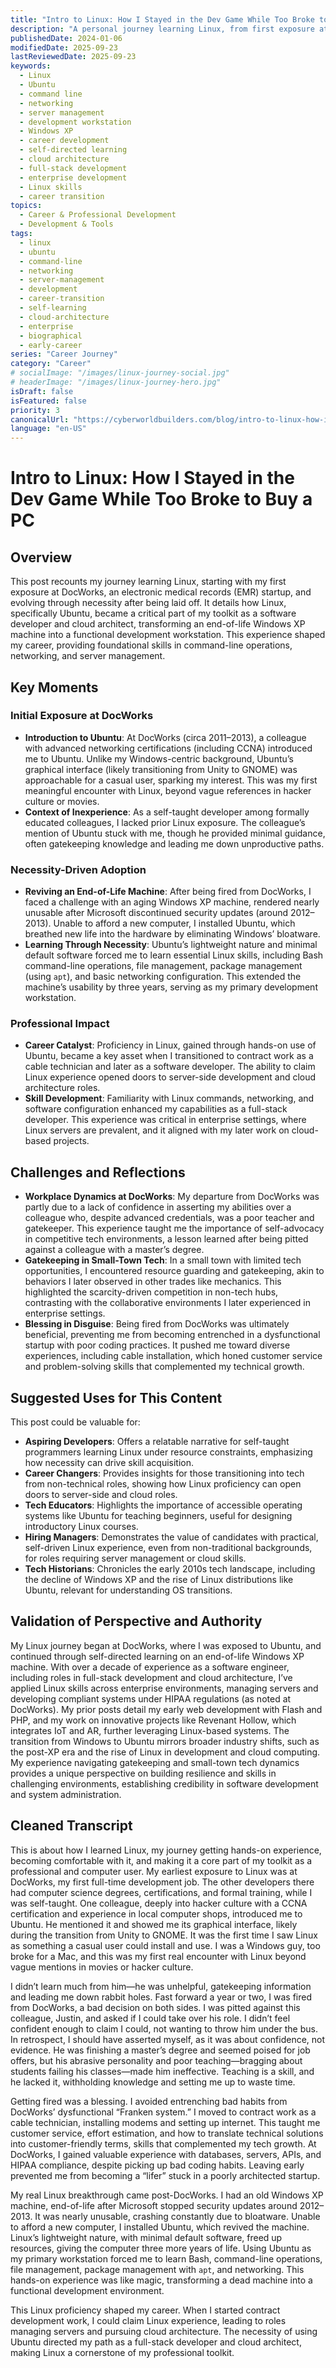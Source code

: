 ```yaml
---
title: "Intro to Linux: How I Stayed in the Dev Game While Too Broke to Buy a PC"
description: "A personal journey learning Linux, from first exposure at DocWorks EMR startup to necessity-driven adoption after being laid off. Details how Ubuntu transformed an end-of-life Windows XP machine into a functional development workstation, providing foundational skills in command-line operations, networking, and server management."
publishedDate: 2024-01-06
modifiedDate: 2025-09-23
lastReviewedDate: 2025-09-23
keywords:
  - Linux
  - Ubuntu
  - command line
  - networking
  - server management
  - development workstation
  - Windows XP
  - career development
  - self-directed learning
  - cloud architecture
  - full-stack development
  - enterprise development
  - Linux skills
  - career transition
topics:
  - Career & Professional Development
  - Development & Tools
tags:
  - linux
  - ubuntu
  - command-line
  - networking
  - server-management
  - development
  - career-transition
  - self-learning
  - cloud-architecture
  - enterprise
  - biographical
  - early-career
series: "Career Journey"
category: "Career"
# socialImage: "/images/linux-journey-social.jpg"
# headerImage: "/images/linux-journey-hero.jpg"
isDraft: false
isFeatured: false
priority: 3
canonicalUrl: "https://cyberworldbuilders.com/blog/intro-to-linux-how-i-stayed-in-the-dev-game-while-too-broke-to-buy-a-pc"
language: "en-US"
---
```


# Intro to Linux: How I Stayed in the Dev Game While Too Broke to Buy a PC

## Overview
This post recounts my journey learning Linux, starting with my first exposure at DocWorks, an electronic medical records (EMR) startup, and evolving through necessity after being laid off. It details how Linux, specifically Ubuntu, became a critical part of my toolkit as a software developer and cloud architect, transforming an end-of-life Windows XP machine into a functional development workstation. This experience shaped my career, providing foundational skills in command-line operations, networking, and server management.

## Key Moments
### Initial Exposure at DocWorks
- **Introduction to Ubuntu**: At DocWorks (circa 2011–2013), a colleague with advanced networking certifications (including CCNA) introduced me to Ubuntu. Unlike my Windows-centric background, Ubuntu’s graphical interface (likely transitioning from Unity to GNOME) was approachable for a casual user, sparking my interest. This was my first meaningful encounter with Linux, beyond vague references in hacker culture or movies.
- **Context of Inexperience**: As a self-taught developer among formally educated colleagues, I lacked prior Linux exposure. The colleague’s mention of Ubuntu stuck with me, though he provided minimal guidance, often gatekeeping knowledge and leading me down unproductive paths.

### Necessity-Driven Adoption
- **Reviving an End-of-Life Machine**: After being fired from DocWorks, I faced a challenge with an aging Windows XP machine, rendered nearly unusable after Microsoft discontinued security updates (around 2012–2013). Unable to afford a new computer, I installed Ubuntu, which breathed new life into the hardware by eliminating Windows’ bloatware.
- **Learning Through Necessity**: Ubuntu’s lightweight nature and minimal default software forced me to learn essential Linux skills, including Bash command-line operations, file management, package management (using `apt`), and basic networking configuration. This extended the machine’s usability by three years, serving as my primary development workstation.

### Professional Impact
- **Career Catalyst**: Proficiency in Linux, gained through hands-on use of Ubuntu, became a key asset when I transitioned to contract work as a cable technician and later as a software developer. The ability to claim Linux experience opened doors to server-side development and cloud architecture roles.
- **Skill Development**: Familiarity with Linux commands, networking, and software configuration enhanced my capabilities as a full-stack developer. This experience was critical in enterprise settings, where Linux servers are prevalent, and it aligned with my later work on cloud-based projects.

## Challenges and Reflections
- **Workplace Dynamics at DocWorks**: My departure from DocWorks was partly due to a lack of confidence in asserting my abilities over a colleague who, despite advanced credentials, was a poor teacher and gatekeeper. This experience taught me the importance of self-advocacy in competitive tech environments, a lesson learned after being pitted against a colleague with a master’s degree.
- **Gatekeeping in Small-Town Tech**: In a small town with limited tech opportunities, I encountered resource guarding and gatekeeping, akin to behaviors I later observed in other trades like mechanics. This highlighted the scarcity-driven competition in non-tech hubs, contrasting with the collaborative environments I later experienced in enterprise settings.
- **Blessing in Disguise**: Being fired from DocWorks was ultimately beneficial, preventing me from becoming entrenched in a dysfunctional startup with poor coding practices. It pushed me toward diverse experiences, including cable installation, which honed customer service and problem-solving skills that complemented my technical growth.

## Suggested Uses for This Content
This post could be valuable for:
- **Aspiring Developers**: Offers a relatable narrative for self-taught programmers learning Linux under resource constraints, emphasizing how necessity can drive skill acquisition.
- **Career Changers**: Provides insights for those transitioning into tech from non-technical roles, showing how Linux proficiency can open doors to server-side and cloud roles.
- **Tech Educators**: Highlights the importance of accessible operating systems like Ubuntu for teaching beginners, useful for designing introductory Linux courses.
- **Hiring Managers**: Demonstrates the value of candidates with practical, self-driven Linux experience, even from non-traditional backgrounds, for roles requiring server management or cloud skills.
- **Tech Historians**: Chronicles the early 2010s tech landscape, including the decline of Windows XP and the rise of Linux distributions like Ubuntu, relevant for understanding OS transitions.

## Validation of Perspective and Authority
My Linux journey began at DocWorks, where I was exposed to Ubuntu, and continued through self-directed learning on an end-of-life Windows XP machine. With over a decade of experience as a software engineer, including roles in full-stack development and cloud architecture, I’ve applied Linux skills across enterprise environments, managing servers and developing compliant systems under HIPAA regulations (as noted at DocWorks). My prior posts detail my early web development with Flash and PHP, and my work on innovative projects like Revenant Hollow, which integrates IoT and AR, further leveraging Linux-based systems. The transition from Windows to Ubuntu mirrors broader industry shifts, such as the post-XP era and the rise of Linux in development and cloud computing. My experience navigating gatekeeping and small-town tech dynamics provides a unique perspective on building resilience and skills in challenging environments, establishing credibility in software development and system administration.

## Cleaned Transcript
This is about how I learned Linux, my journey getting hands-on experience, becoming comfortable with it, and making it a core part of my toolkit as a professional and computer user. My earliest exposure to Linux was at DocWorks, my first full-time development job. The other developers there had computer science degrees, certifications, and formal training, while I was self-taught. One colleague, deeply into hacker culture with a CCNA certification and experience in local computer shops, introduced me to Ubuntu. He mentioned it and showed me its graphical interface, likely during the transition from Unity to GNOME. It was the first time I saw Linux as something a casual user could install and use. I was a Windows guy, too broke for a Mac, and this was my first real encounter with Linux beyond vague mentions in movies or hacker culture.

I didn’t learn much from him—he was unhelpful, gatekeeping information and leading me down rabbit holes. Fast forward a year or two, I was fired from DocWorks, a bad decision on both sides. I was pitted against this colleague, Justin, and asked if I could take over his role. I didn’t feel confident enough to claim I could, not wanting to throw him under the bus. In retrospect, I should have asserted myself, as it was about confidence, not evidence. He was finishing a master’s degree and seemed poised for job offers, but his abrasive personality and poor teaching—bragging about students failing his classes—made him ineffective. Teaching is a skill, and he lacked it, withholding knowledge and setting me up to waste time.

Getting fired was a blessing. I avoided entrenching bad habits from DocWorks’ dysfunctional “Franken system.” I moved to contract work as a cable technician, installing modems and setting up internet. This taught me customer service, effort estimation, and how to translate technical solutions into customer-friendly terms, skills that complemented my tech growth. At DocWorks, I gained valuable experience with databases, servers, APIs, and HIPAA compliance, despite picking up bad coding habits. Leaving early prevented me from becoming a “lifer” stuck in a poorly architected startup.

My real Linux breakthrough came post-DocWorks. I had an old Windows XP machine, end-of-life after Microsoft stopped security updates around 2012–2013. It was nearly unusable, crashing constantly due to bloatware. Unable to afford a new computer, I installed Ubuntu, which revived the machine. Linux’s lightweight nature, with minimal default software, freed up resources, giving the computer three more years of life. Using Ubuntu as my primary workstation forced me to learn Bash, command-line operations, file management, package management with `apt`, and networking. This hands-on experience was like magic, transforming a dead machine into a functional development environment.

This Linux proficiency shaped my career. When I started contract development work, I could claim Linux experience, leading to roles managing servers and pursuing cloud architecture. The necessity of using Ubuntu directed my path as a full-stack developer and cloud architect, making Linux a cornerstone of my professional toolkit.

